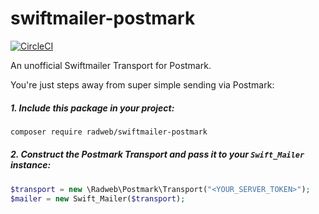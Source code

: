 # swiftmailer-postmark

[![CircleCI](https://circleci.com/gh/Radweb/swiftmailer-postmark.svg?style=svg)](https://circleci.com/gh/Radweb/swiftmailer-postmark)

An unofficial Swiftmailer Transport for Postmark.

You're just steps away from super simple sending via Postmark:

##### 1. Include this package in your project:

```bash
composer require radweb/swiftmailer-postmark
```
##### 2. Construct the Postmark Transport and pass it to your `Swift_Mailer` instance:

```php
$transport = new \Radweb\Postmark\Transport("<YOUR_SERVER_TOKEN>");
$mailer = new Swift_Mailer($transport);
```

